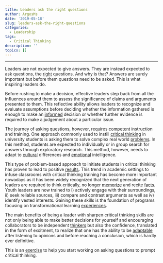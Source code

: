 ```yaml
---
title: Leaders ask the right questions
author: ArgosMs
date: '2019-05-18'
slug: leaders-ask-the-right-questions
categories:
  - Leadership
tags:
  - Critical Thinking
description: ''
topics: []
---
```


***

Leaders are not expected to give answers. They are instead expected to ask questions, the [right](https://hbr.org/2009/05/real-leaders-ask.html) questions. And why is that? Answers are surely important but before them questions need to be asked. This is what inspiring leaders do. 

Before rushing to make a decision, effective leaders step back from all the influences around them to assess the significance of claims and arguments presented to them. This reflective ability allows leaders to recognize and evaluate assumptions before deciding whether the information gathered is enough to make an [informed](https://onlinelibrary.wiley.com/doi/abs/10.1002/jls.21241) decision or whether further evidence is required to make a judgement about a particular issue. 

The journey of asking questions, however, requires [competent](https://go.galegroup.com/ps/anonymous?id=GALE%7CA123321909&sid=googleScholar&v=2.1&it=r&linkaccess=abs&issn=01463934&p=AONE&sw=w) instruction and training. One approach commonly used to instill [critical thinking](https://www.youtube.com/watch?v=HnJ1bqXUnIM) in university students is asking them to solve complex real world [problems](https://citl.illinois.edu/citl-101/teaching-learning/resources/teaching-strategies/problem-based-learning-(pbl)). In this method, students are expected to individually or in group search for answers through exploratory research. This method, however, needs to adapt to [cultural](https://onlinelibrary.wiley.com/doi/full/10.1111/j.1467-8535.2008.00898.x) differences and [emotional](https://www.researchgate.net/profile/Nicole_Stedman/publication/228410492_Identification_of_Relationships_between_Emotional_Intelligence_Skill_Critical_Thinking_Disposition_in_Undergraduate_Leadership_Students/links/0c96051657fe20cdbc000000/Identification-of-Relationships-between-Emotional-Intelligence-Skill-Critical-Thinking-Disposition-in-Undergraduate-Leadership-Students.pdf) intelligence.

This type of problem-based approach to initiate students in critical thinking has proven to lead to positive [results](https://onlinelibrary.wiley.com/doi/full/10.1111/j.1365-2929.2006.02481.x). This trend in academic settings to infuse classrooms with critical thinking training has become more important nowadays as it has been widely recognized that the next generation of leaders are required to think critically, no longer [memorize](https://www.tandfonline.com/doi/abs/10.1111/j.1469-5812.2010.00672.x) and recite [facts](https://search.proquest.com/openview/2cd6acb1e860476b8c162248ad8976ac/1?pq-origsite=gscholar&cbl=2030483). Youth leaders are now trained to i) actively engage with their surroundings, ii) seek reliable sources, iii) compare and contrast arguments as well as iv) identify vested interests. Gaining these skills is the foundation of programs focusing on transformational learning [experiences](https://www.gse.harvard.edu/news/18/10/transformative-learning). 

The main benefits of being a leader with sharpen critical thinking skills are not only being able to make better decisions for yourself and encouraging collaborators to be independent [thinkers](https://www.cambridge.org/core/journals/ps-political-science-and-politics/article/making-critical-thinking-a-classroom-reality/163B8481EA5000C33A82F5E7B9867DF9) but also the confidence, translated in the form of excitment, to realize that one has the ability to be [adaptable](https://journals.sagepub.com/doi/abs/10.1177/0002764293037001014) after listening to opinions and before reaching a conclusion, which is hardly ever definitive.

This is an [exercise](https://www.lavc.edu/profdev/library/docs/promotethink.aspx) to help you start working on asking questions to prompt critical thinking.



